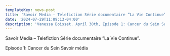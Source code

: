 ```yaml
---
templateKey: news-post
title: 'Savoir Media – Telefiction Série documentaire ”La Vie Continue”. '
date: '2024-07-29T11:09:13-04:00'
description: 'Vanessa Boisset. April 30th, Episode 1: Cancer du Sein Savoir média'
---
```

Savoir Media – Telefiction Série documentaire ”La Vie Continue”. 

Episode 1: Cancer du Sein Savoir média
